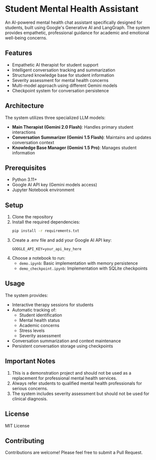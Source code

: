 # Student Mental Health Assistant

An AI-powered mental health chat assistant specifically designed for students, built using Google's Generative AI and LangGraph. The system provides empathetic, professional guidance for academic and emotional well-being concerns.

## Features

- Empathetic AI therapist for student support
- Intelligent conversation tracking and summarization
- Structured knowledge base for student information
- Severity assessment for mental health concerns
- Multi-model approach using different Gemini models
- Checkpoint system for conversation persistence

## Architecture

The system utilizes three specialized LLM models:
- **Main Therapist (Gemini 2.0 Flash)**: Handles primary student interactions
- **Conversation Summarizer (Gemini 1.5 Flash)**: Maintains and updates conversation context
- **Knowledge Base Manager (Gemini 1.5 Pro)**: Manages student information

## Prerequisites

- Python 3.11+
- Google AI API key (Gemini models access)
- Jupyter Notebook environment

## Setup

1. Clone the repository
2. Install the required dependencies:
   ```bash
   pip install -r requirements.txt
   ```
3. Create a .env file and add your Google AI API key:
   ```
   GOOGLE_API_KEY=your_api_key_here
   ```
4. Choose a notebook to run:
   - `demo.ipynb`: Basic implementation with memory persistence
   - `demo_checkpoint.ipynb`: Implementation with SQLite checkpoints

## Usage

The system provides:
- Interactive therapy sessions for students
- Automatic tracking of:
  - Student identification
  - Mental health status
  - Academic concerns
  - Stress levels
  - Severity assessment
- Conversation summarization and context maintenance
- Persistent conversation storage using checkpoints

## Important Notes

1. This is a demonstration project and should not be used as a replacement for professional mental health services.
2. Always refer students to qualified mental health professionals for serious concerns.
3. The system includes severity assessment but should not be used for clinical diagnosis.

## License

MIT License

## Contributing

Contributions are welcome! Please feel free to submit a Pull Request.
